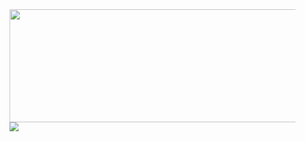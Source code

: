<img src="https://files.catbox.moe/844ybf.gif" width="700" height="200">
<img src="https://files.catbox.moe/9z9beb.webp">
